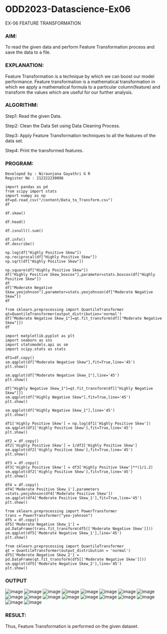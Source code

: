 # ODD2023-Datascience-Ex06
EX-06 FEATURE TRANSFORMATION
### AIM:
To read the given data and perform Feature Transformation process and save the data to a file.

### EXPLANATION:
Feature Transformation is a technique by which we can boost our model performance. Feature transformation is a mathematical transformation in which we apply a mathematical formula to a particular column(feature) and transform the values which are useful for our further analysis.

### ALGORITHM:
Step1: Read the given Data.

Step2: Clean the Data Set using Data Cleaning Process.

Step3: Apply Feature Transformation techniques to all the features of the data set.

Step4: Print the transformed features.

### PROGRAM:
```
Developed by : Niraunjana Gayathri G R
Register No : 212222230096
```
```
import pandas as pd
from scipy import stats
import numpy as np
df=pd.read_csv("/content/Data_to_Transform.csv")
df

df.skew()

df.head()

df.isnull().sum()

df.info()
df.describe()

np.log(df["Highly Positive Skew"])
np.reciprocal(df["Highly Positive Skew"])
np.sqrt(df["Highly Positive Skew"])

np.square(df["Highly Positive Skew"])
df["Highly Positive Skew_boxcox"],parameter=stats.boxcox(df["Highly Positive Skew"])
df
df["Moderate Negative Skew_yeojohnson"],parameter=stats.yeojohnson(df["Moderate Negative Skew"])
df

from sklearn.preprocessing import QuantileTransformer
qt=QuantileTransformer(output_distribution='normal')
df["Moderate Negative Skew_1"]=qt.fit_transform(df[["Moderate Negative Skew"]])
df

import matplotlib.pyplot as plt
import seaborn as sns
import statsmodels.api as sm
import scipy.stats as stats

df1=df.copy()
sm.qqplot(df["Moderate Negative Skew"],fit=True,line='45')
plt.show()

sm.qqplot(df["Moderate Negative Skew_1"],line='45')
plt.show()

df["Highly Negative Skew_1"]=qt.fit_transform(df[["Highly Negative Skew"]])
sm.qqplot(df["Highly Negative Skew"],fit=True,line='45')
plt.show()

sm.qqplot(df["Highly Negative Skew_1"],line='45')
plt.show()

df1['Highly Positive Skew'] = np.log(df1['Highly Positive Skew'])
sm.qqplot(df1['Highly Positive Skew'],fit=True,line='45')
plt.show()

df2 = df.copy()
df2['Highly Positive Skew'] = 1/df2['Highly Positive Skew']
sm.qqplot(df2['Highly Positive Skew'],fit=True,line='45')
plt.show()

df3 = df.copy()
df3['Highly Positive Skew'] = df3['Highly Positive Skew']**(1/1.2)
sm.qqplot(df2['Highly Positive Skew'],fit=True,line='45')
plt.show()

df4 = df.copy()
df4['Moderate Positive Skew_1'],parameters =stats.yeojohnson(df4['Moderate Positive Skew'])
sm.qqplot(df4['Moderate Positive Skew_1'],fit=True,line='45')
plt.show()

from sklearn.preprocessing import PowerTransformer 
trans = PowerTransformer("yeo-johnson")
df5 = df.copy()
df5['Moderate Negative Skew_1'] = pd.DataFrame(trans.fit_transform(df5[['Moderate Negative Skew']]))
sm.qqplot(df5['Moderate Negative Skew_1'],line='45')
plt.show()

from sklearn.preprocessing import QuantileTransformer
qt = QuantileTransformer(output_distribution = 'normal')
df5['Moderate Negative Skew_2'] = pd.DataFrame(qt.fit_transform(df5[['Moderate Negative Skew']]))
sm.qqplot(df5['Moderate Negative Skew_2'],line='45')
plt.show()
```

### OUTPUT
![image](https://github.com/niraunjana/ODD2023-Datascience-Ex06/assets/119395610/b0f6a4e7-5a95-4b94-917c-d97001242ecf)
![image](https://github.com/niraunjana/ODD2023-Datascience-Ex06/assets/119395610/1f00a6f4-dbf8-4afd-8466-6811ff050665)
![image](https://github.com/niraunjana/ODD2023-Datascience-Ex06/assets/119395610/0ba0ce3e-f6c9-4957-a37f-75a8dca4365f)
![image](https://github.com/niraunjana/ODD2023-Datascience-Ex06/assets/119395610/e7d8692a-6662-44ff-8ae2-0827d12d6fc8)
![image](https://github.com/niraunjana/ODD2023-Datascience-Ex06/assets/119395610/8d4c5f58-056a-4511-9359-6582cfd30d74)
![image](https://github.com/niraunjana/ODD2023-Datascience-Ex06/assets/119395610/b9f725d3-96aa-4d24-b5a9-fdefbe1ed139)
![image](https://github.com/niraunjana/ODD2023-Datascience-Ex06/assets/119395610/9fbb2a52-b803-4a5f-922d-9d856b123136)
![image](https://github.com/niraunjana/ODD2023-Datascience-Ex06/assets/119395610/f2bcc578-483c-42b5-8a98-b8ab3463d416)
![image](https://github.com/niraunjana/ODD2023-Datascience-Ex06/assets/119395610/be58e209-478f-458a-92aa-4631c79b07f0)
![image](https://github.com/niraunjana/ODD2023-Datascience-Ex06/assets/119395610/ed76215e-11ad-489a-ab0b-70c35479cf83)
![image](https://github.com/niraunjana/ODD2023-Datascience-Ex06/assets/119395610/4ed38d5e-1697-422b-a919-924bab4812d1)
![image](https://github.com/niraunjana/ODD2023-Datascience-Ex06/assets/119395610/ff7f092c-6baf-43c5-bc1e-e681ff5ee518)
![image](https://github.com/niraunjana/ODD2023-Datascience-Ex06/assets/119395610/422fb3b9-a9ab-444f-ad0c-9da24accd7b4)
![image](https://github.com/niraunjana/ODD2023-Datascience-Ex06/assets/119395610/32a70a89-dd20-4e4b-b262-a70015210349)
![image](https://github.com/niraunjana/ODD2023-Datascience-Ex06/assets/119395610/f7c95bd2-2883-4ce6-88bb-af550b3407e4)
![image](https://github.com/niraunjana/ODD2023-Datascience-Ex06/assets/119395610/13aaef61-94b9-495d-9d07-f9dba37a38f7)
![image](https://github.com/niraunjana/ODD2023-Datascience-Ex06/assets/119395610/98e619da-9760-4782-85e4-3fad77180595)
![image](https://github.com/niraunjana/ODD2023-Datascience-Ex06/assets/119395610/5681175c-869a-43f0-ac9e-20ca6a055b10)

### RESULT:
Thus, Feature Transformation is performed on the given dataset.
